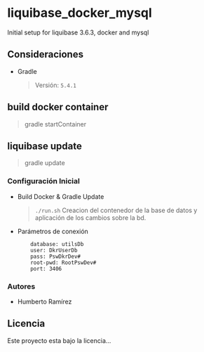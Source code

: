# liquibase_docker_mysql
Initial setup for liquibase 3.6.3, docker and mysql


## Consideraciones
 + Gradle 
    > Versión:
   `5.4.1`
   
   
## build docker container

> gradle startContainer


## liquibase update

> gradle update


### Configuración Inicial
 
 + Build Docker & Gradle Update    
     
    > `./run.sh` Creacion del contenedor de la base de datos y aplicación de los cambios sobre la bd.
 
 + Parámetros de conexión
    ```
        database: utilsDb
        user: DkrUserDb
        pass: PswDkrDev#
        root-pwd: RootPswDev#
        port: 3406
    ```  
    
 ### Autores
  - Humberto Ramírez
  
 
## Licencia
 Este proyecto esta bajo la licencia...
